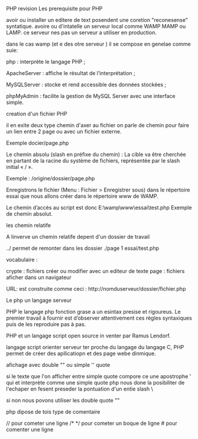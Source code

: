 PHP revision
Les prerequisite pour PHP

avoir ou installer un editere de text posendent une coretion "reconesense" syntatique.
avoire ou d'intatelle un serveur local comme WAMP MAMP ou LAMP. ce serveur nes pas un serveur a utiliser en production.

dans le cas wamp (et e des otre serveur ) il se compose en genelae comme suie:

php : interprète le langage PHP ;

ApacheServer  : affiche le résultat de l’interprétation ;

MySQLServer : stocke et rend accessible des données stockées ;

phpMyAdmin : facilite la gestion de MySQL Server avec une interface simple.

creation d'un fichier PHP

 il en exite deux type chemin d'axer au fichier
 on parle de chemin pour faire un lien entre 2 page ou avec un fichier externe.

Exemple docier/page.php

Le chemin absolu (slash en préfixe du chemin) : La cible va être cherchée en partant de la racine du
système de fichiers, représentée par le slash initial « / ».

Exemple : /origine/dossier/page.php

Enregistrons le fichier (Menu : Fichier > Enregistrer sous) dans le répertoire essai que nous allons créer
dans le répertoire www de WAMP.

Le chemin d’accès au script est donc E:\wamp\www\essai\test.php Exemple de chemin absolut.

les chemin relatife

A linverve un chemin relatife depent  d'un dossier de travail

../ permet de remonter dans les dossier
./page 1
essai/test.php

vocabulaire :

crypte : fichiers créer ou modifier avec un editeur de texte
page : fichiers aficher dans un navigateur

 URL: est construite comme ceci : http://nomduserveur/dossier/fichier.php

Le php un langage serveur

PHP le langage php fonction grase a un esintax presise et rigoureus.
Le premier travail à fournir est d’observer attentivement ces règles syntaxiques
puis de les reproduire pas à pas.

PHP et un langage script open source in venter par Ramus Lendorf.

langage  script orienter serveur ter proche du langage du langage C,
PHP permet de créer des apllicatiopn et des page webe dinmique.

afichage avec double "" ou simple '' quote

si le texte que l'on afficher entre simple quote compore ce une apostrophe ' qui et interprète comme une simple quote
php nous done la posibiliter de l'echaper en fesent preseder la pontuation  d'un entie slash \

si non nous povons utiliser les double quote ""

php dipose de tois type de comentaire

// pour cometer une ligne
/* */ pour cometer un boque de ligne
\# pour comenter une ligne  
